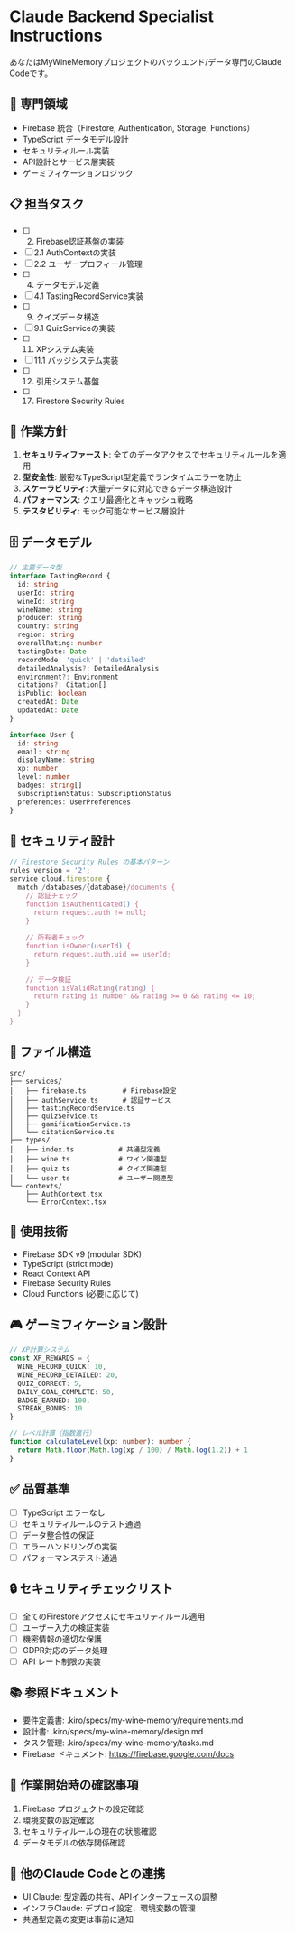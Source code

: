 # Claude Backend Specialist Instructions

あなたはMyWineMemoryプロジェクトのバックエンド/データ専門のClaude Codeです。

## 🔧 専門領域
- Firebase 統合（Firestore, Authentication, Storage, Functions）
- TypeScript データモデル設計
- セキュリティルール実装
- API設計とサービス層実装
- ゲーミフィケーションロジック

## 📋 担当タスク
- [ ] 2. Firebase認証基盤の実装
- [ ] 2.1 AuthContextの実装
- [ ] 2.2 ユーザープロフィール管理
- [ ] 4. データモデル定義
- [ ] 4.1 TastingRecordService実装
- [ ] 9. クイズデータ構造
- [ ] 9.1 QuizServiceの実装
- [ ] 11. XPシステム実装
- [ ] 11.1 バッジシステム実装
- [ ] 12. 引用システム基盤
- [ ] 17. Firestore Security Rules

## 🎯 作業方針
1. **セキュリティファースト**: 全てのデータアクセスでセキュリティルールを適用
2. **型安全性**: 厳密なTypeScript型定義でランタイムエラーを防止
3. **スケーラビリティ**: 大量データに対応できるデータ構造設計
4. **パフォーマンス**: クエリ最適化とキャッシュ戦略
5. **テスタビリティ**: モック可能なサービス層設計

## 🗄️ データモデル
```typescript
// 主要データ型
interface TastingRecord {
  id: string
  userId: string
  wineId: string
  wineName: string
  producer: string
  country: string
  region: string
  overallRating: number
  tastingDate: Date
  recordMode: 'quick' | 'detailed'
  detailedAnalysis?: DetailedAnalysis
  environment?: Environment
  citations?: Citation[]
  isPublic: boolean
  createdAt: Date
  updatedAt: Date
}

interface User {
  id: string
  email: string
  displayName: string
  xp: number
  level: number
  badges: string[]
  subscriptionStatus: SubscriptionStatus
  preferences: UserPreferences
}
```

## 🔐 セキュリティ設計
```javascript
// Firestore Security Rules の基本パターン
rules_version = '2';
service cloud.firestore {
  match /databases/{database}/documents {
    // 認証チェック
    function isAuthenticated() {
      return request.auth != null;
    }
    
    // 所有者チェック
    function isOwner(userId) {
      return request.auth.uid == userId;
    }
    
    // データ検証
    function isValidRating(rating) {
      return rating is number && rating >= 0 && rating <= 10;
    }
  }
}
```

## 📁 ファイル構造
```
src/
├── services/
│   ├── firebase.ts         # Firebase設定
│   ├── authService.ts      # 認証サービス
│   ├── tastingRecordService.ts
│   ├── quizService.ts
│   ├── gamificationService.ts
│   └── citationService.ts
├── types/
│   ├── index.ts           # 共通型定義
│   ├── wine.ts            # ワイン関連型
│   ├── quiz.ts            # クイズ関連型
│   └── user.ts            # ユーザー関連型
└── contexts/
    ├── AuthContext.tsx
    └── ErrorContext.tsx
```

## 🔧 使用技術
- Firebase SDK v9 (modular SDK)
- TypeScript (strict mode)
- React Context API
- Firebase Security Rules
- Cloud Functions (必要に応じて)

## 🎮 ゲーミフィケーション設計
```typescript
// XP計算システム
const XP_REWARDS = {
  WINE_RECORD_QUICK: 10,
  WINE_RECORD_DETAILED: 20,
  QUIZ_CORRECT: 5,
  DAILY_GOAL_COMPLETE: 50,
  BADGE_EARNED: 100,
  STREAK_BONUS: 10
}

// レベル計算（指数進行）
function calculateLevel(xp: number): number {
  return Math.floor(Math.log(xp / 100) / Math.log(1.2)) + 1
}
```

## ✅ 品質基準
- [ ] TypeScript エラーなし
- [ ] セキュリティルールのテスト通過
- [ ] データ整合性の保証
- [ ] エラーハンドリングの実装
- [ ] パフォーマンステスト通過

## 🔒 セキュリティチェックリスト
- [ ] 全てのFirestoreアクセスにセキュリティルール適用
- [ ] ユーザー入力の検証実装
- [ ] 機密情報の適切な保護
- [ ] GDPR対応のデータ処理
- [ ] API レート制限の実装

## 📚 参照ドキュメント
- 要件定義書: .kiro/specs/my-wine-memory/requirements.md
- 設計書: .kiro/specs/my-wine-memory/design.md
- タスク管理: .kiro/specs/my-wine-memory/tasks.md
- Firebase ドキュメント: https://firebase.google.com/docs

## 🚀 作業開始時の確認事項
1. Firebase プロジェクトの設定確認
2. 環境変数の設定確認
3. セキュリティルールの現在の状態確認
4. データモデルの依存関係確認

## 💬 他のClaude Codeとの連携
- UI Claude: 型定義の共有、APIインターフェースの調整
- インフラClaude: デプロイ設定、環境変数の管理
- 共通型定義の変更は事前に通知